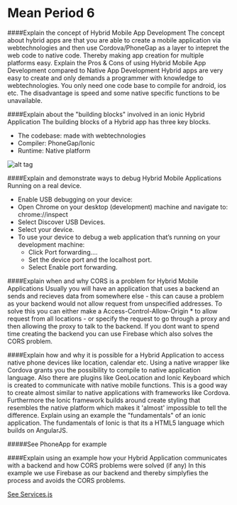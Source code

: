Mean Period 6
=======
####Explain the concept of Hybrid Mobile App Development
The concept about hybrid apps are that you are able to create a mobile application via webtechnologies and then use Cordova/PhoneGap as a layer to intepret the web code to native code. Thereby making app creation for multiple platforms easy.
Explain the Pros & Cons of using Hybrid Mobile App Development compared to Native App Development
Hybrid apps are very easy to create and only demands a programmer with knowledge to webtechnologies. You only need one code base to compile for android, ios etc.
The disadvantage is speed and some native specific functions to be unavailable.

####Explain about the "building blocks" involved in an ionic Hybrid Application
The building blocks of a Hybrid app has three key blocks. 

- The codebase: made with webtechnologies
- Compiler: PhoneGap/Ionic
- Runtime: Native platform

![alt tag](http://india.nextremer.com/img/service/Hybrid-app-devlopment.PNG)

####Explain and demonstrate ways to debug Hybrid Mobile Applications Running on a real device.
- Enable USB debugging on your device: 
- Open Chrome on your desktop (development) machine and navigate to: chrome://inspect
- Select Discover USB Devices.
- Select your device.
- To use your device to debug a web application that’s running on your development machine:
  * Click Port forwarding….
  * Set the device port and the localhost port.
  * Select Enable port forwarding. 

####Explain when and why CORS is a problem for Hybrid Mobile Applications
Usually you will have an application that uses a backend an sends and recieves data from somewhere else - this can cause a problem as your backend would not allow request from unspecified addresses. 
To solve this you can either make a Access-Control-Allow-Origin * to allow request from all locations - or specify the request to go through a proxy and then allowing the proxy to talk to the backend.
If you dont want to spend time creating the backend you can use Firebase which also solves the CORS problem.

####Explain how and why it is possible for a Hybrid Application to access native phone devices like location, calendar etc.
Using a native wrapper like Cordova grants you the possibility to compile to native application language. Also there are plugins like GeoLocation and Ionic Keyboard which is created to communicate with native mobile functions. This is a good way to create almost similar to native applications with frameworks like Cordova. Furthermore the Ionic framework builds around create styling that resembles the native platform which makes it 'almost' impossible to tell the difference.
Explain using an example the "fundamentals" of an ionic application.
The fundamentals of Ionic is that its a HTML5 language which builds on AngularJS. 

#####See PhoneApp for example

####Explain using an example how your Hybrid Application communicates with a backend and how CORS problems were solved (if any)
In this example we use Firebase as our backend and thereby simplyfies the process and avoids the CORS problems. 

[See Services.js](www/js/services.js)
